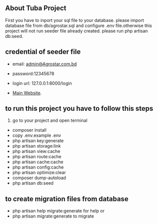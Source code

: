 ## About Tuba Project

First you have to inport your sql file to your database. please import database file from db/agrostar.sql and configure .env file.otherwise this project will not run
seeder file already created. please run php artisan db:seed.
## credential of seeder file
- email: admin@Agrostar.com.bd <br/>
- password:12345678 <br/>
- login url: 127.0.0.1:8000/login<br/>

- [Main Website](http://www.tubaglobal.com/).




## to run this project you have to follow this steps
1. go to your project and open terminal
- composer install<br/>
- copy .env.example .env<br/>
- php artisan key:generate<br/>
- php artisan storage:link<br/>
- php artisan view:cache<br/>
- php artisan route:cache<br/>
- php artisan cache:cache<br/>
- php artisan config:cache<br/>
- php artisan optimize:clear<br/>
- composer dump-autoload<br/>
- php artisan db:seed
## to create migration files from database
- php artisan help migrate:generate for help or <br/>
- php artisan  migrate:generate to migrate<br/>

